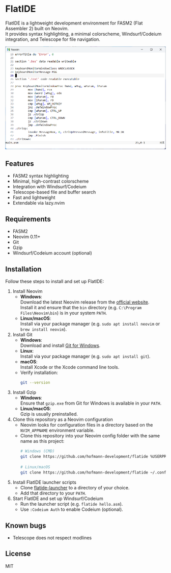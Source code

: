 # FlatIDE

FlatIDE is a lightweight development environment for FASM2 (Flat Assembler 2) built on Neovim.  
It provides syntax highlighting, a minimal colorscheme, Windsurf/Codeium integration, and Telescope for file navigation.

<img src="screenshot.png" alt="FlatIDE Screenshot" width="800">

## Features

- FASM2 syntax highlighting
- Minimal, high-contrast colorscheme
- Integration with Windsurf/Codeium
- Telescope-based file and buffer search
- Fast and lightweight
- Extendable via lazy.nvim

## Requirements

- FASM2
- Neovim 0.11+
- Git
- Gzip
- Windsurf/Codeium account (optional)

## Installation

Follow these steps to install and set up FlatIDE:

1. Install Neovim
   - **Windows**:  
     Download the latest Neovim release from the [official website](https://neovim.io/).  
     Install it and ensure that the `bin` directory (e.g. `C:\Program Files\Neovim\bin`) is in your system `PATH`.
   - **Linux/macOS**:  
     Install via your package manager (e.g. `sudo apt install neovim` or `brew install neovim`).
2. Install Git
   - **Windows**:  
     Download and install [Git for Windows](https://gitforwindows.org/).
   - **Linux**:  
     Install via your package manager (e.g. `sudo apt install git`).
   - **macOS**:  
     Install Xcode or the Xcode command line tools.
   - Verify installation:  
     ```sh
     git --version
     ```
3. Install Gzip
   - **Windows**:  
     Ensure that `gzip.exe` from Git for Windows is available in your `PATH`.
   - **Linux/macOS**:  
     Gzip is usually preinstalled.
4. Clone this repository as a Neovim configuration
   - Neovim looks for configuration files in a directory based on the `NVIM_APPNAME` environment variable.  
   - Clone this repository into your Neovim config folder with the same name as this project:
     ```sh
     # Windows (CMD)
     git clone https://github.com/hofmann-development/flatide %USERPROFILE%\flatide

     # Linux/macOS
     git clone https://github.com/hofmann-development/flatide ~/.config/flatide
     ```
5. Install FlatIDE launcher scripts
   - Clone [flatide-launcher](https://github.com/hofmann-development/flatide-launcher) to a directory of your choice.  
   - Add that directory to your `PATH`.
6. Start FlatIDE and set up Windsurf/Codeium
   - Run the launcher script (e.g. `flatide hello.asm`).  
   - Use `:Codeium Auth` to enable Codeium (optional).

## Known bugs

- Telescope does not respect modlines

## License

MIT
